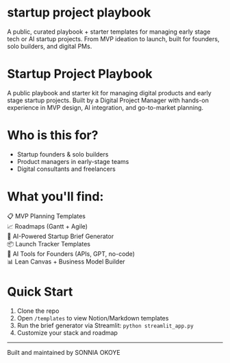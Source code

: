 # startup project playbook
A public, curated playbook + starter templates for managing early stage tech or AI startup projects. From MVP ideation to launch,  built for founders, solo builders, and digital PMs.
# Startup Project Playbook

A public playbook and starter kit for managing digital products and early stage startup projects. Built by a Digital Project Manager with hands-on experience in MVP design, AI integration, and go-to-market planning.

 # Who is this for?
- Startup founders & solo builders
- Product managers in early-stage teams
- Digital consultants and freelancers
  

# What you'll find:
📋 MVP Planning Templates  
📈 Roadmaps (Gantt + Agile)  
🧠 AI-Powered Startup Brief Generator  
📦 Launch Tracker Templates  
🧰 AI Tools for Founders (APIs, GPT, no-code)  
📊 Lean Canvas + Business Model Builder

# Quick Start
1. Clone the repo  
2. Open `/templates` to view Notion/Markdown templates  
3. Run the brief generator via Streamlit: `python streamlit_app.py`  
4. Customize your stack and roadmap

---

Built and maintained by SONNIA OKOYE  
